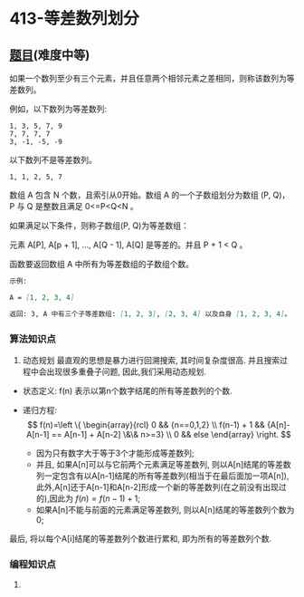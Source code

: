 # 413-等差数列划分

## [题目](https://leetcode-cn.com/problems/arithmetic-slices/)(难度中等)

如果一个数列至少有三个元素，并且任意两个相邻元素之差相同，则称该数列为等差数列。

例如，以下数列为等差数列:
~~~
1, 3, 5, 7, 9
7, 7, 7, 7
3, -1, -5, -9
~~~

以下数列不是等差数列。
~~~
1, 1, 2, 5, 7
~~~

数组 A 包含 N 个数，且索引从0开始。数组 A 的一个子数组划分为数组 (P, Q)，P 与 Q 是整数且满足 0<=P<Q<N 。

如果满足以下条件，则称子数组(P, Q)为等差数组：

元素 A[P], A[p + 1], ..., A[Q - 1], A[Q] 是等差的。并且 P + 1 < Q 。

函数要返回数组 A 中所有为等差数组的子数组个数。

~~~markdown
示例:

A = [1, 2, 3, 4]

返回: 3, A 中有三个子等差数组: [1, 2, 3], [2, 3, 4] 以及自身 [1, 2, 3, 4]。
~~~

### 算法知识点
1. 动态规划
最直观的思想是暴力进行回溯搜索, 其时间复杂度很高. 并且搜索过程中会出现很多重叠子问题, 因此,我们采用动态规划.

- 状态定义: f(n) 表示以第n个数字结尾的所有等差数列的个数.

- 递归方程: 
$$
f(n)=\left \{
    \begin{array}{rcl}
    0   && {n==0,1,2} \\ 
    f(n-1) + 1  &&  {A[n]-A[n-1] == A[n-1] + A[n-2] \&\& n>=3} \\
    0   && else
    \end{array} 
\right.
$$
    - 因为只有数字大于等于3个才能形成等差数列;
    - 并且, 如果A[n]可以与它前两个元素满足等差数列, 则以A[n]结尾的等差数列一定包含有以A[n-1]结尾的所有等差数列(相当于在最后面加一项A[n]), 此外,A[n]还于A[n-1]和A[n-2]形成一个新的等差数列(在之前没有出现过的),因此为 $f(n)=f(n-1) + 1$;
    - 如果A[n]不能与前面的元素满足等差数列, 则以A[n]结尾的等差数列个数为0;

最后, 将以每个A[i]结尾的等差数列个数进行累和, 即为所有的等差数列个数.

### 编程知识点
1. 